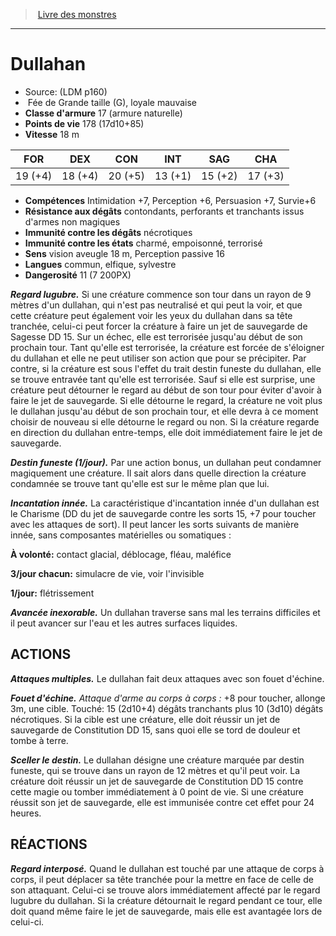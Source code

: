 ﻿> [Livre des monstres](tome_of_beasts.md)

---

# Dullahan

- Source: (LDM p160)
-  Fée de Grande taille (G), loyale mauvaise
- **Classe d'armure** 17 (armure naturelle)
- **Points de vie** 178 (17d10+85)
- **Vitesse** 18 m

|FOR|DEX|CON|INT|SAG|CHA|
|---|---|---|---|---|---|
|19 (+4)|18 (+4)|20 (+5)|13 (+1)|15 (+2)|17 (+3)|

- **Compétences** Intimidation +7, Perception +6, Persuasion +7, Survie+6
- **Résistance aux dégâts** contondants, perforants et tranchants issus d'armes non magiques
- **Immunité contre les dégâts** nécrotiques
- **Immunité contre les états** charmé, empoisonné, terrorisé
- **Sens** vision aveugle 18 m, Perception passive 16
- **Langues** commun, elfique, sylvestre
- **Dangerosité** 11 (7 200PX)

**_Regard lugubre._** Si une créature commence son tour dans un rayon de 9 mètres d'un dullahan, qui n'est pas neutralisé et qui peut la voir, et que cette créature peut également voir les yeux du dullahan dans sa tête tranchée, celui-ci peut forcer la créature à faire un jet de sauvegarde de Sagesse DD 15. Sur un échec, elle est terrorisée jusqu'au début de son prochain tour. Tant qu'elle est terrorisée, la créature est forcée de s'éloigner du dullahan et elle ne peut utiliser son action que pour se précipiter. Par contre, si la créature est sous l'effet du trait destin funeste du dullahan, elle se trouve entravée tant qu'elle est terrorisée. Sauf si elle est surprise, une créature peut détourner le regard au début de son tour pour éviter d'avoir à faire le jet de sauvegarde. Si elle détourne le regard, la créature ne voit plus le dullahan jusqu'au début de son prochain tour, et elle devra à ce moment choisir de nouveau si elle détourne le regard ou non. Si la créature regarde en direction du dullahan entre-temps, elle doit immédiatement faire le jet de sauvegarde.

**_Destin funeste (1/jour)._** Par une action bonus, un dullahan peut condamner magiquement une créature. Il sait alors dans quelle direction la créature condamnée se trouve tant qu'elle est sur le même plan que lui.

**_Incantation innée._** La caractéristique d'incantation innée d'un dullahan est le Charisme (DD du jet de sauvegarde contre les sorts 15, +7 pour toucher avec les attaques de sort). Il peut lancer les sorts suivants de manière innée, sans composantes matérielles ou somatiques :

**À volonté:** contact glacial, déblocage, fléau, maléfice

**3/jour chacun:** simulacre de vie, voir l'invisible

**1/jour:** flétrissement

**_Avancée inexorable._** Un dullahan traverse sans mal les terrains difficiles et il peut avancer sur l'eau et les autres surfaces liquides.

## ACTIONS

**_Attaques multiples._** Le dullahan fait deux attaques avec son fouet d'échine.

**_Fouet d'échine._** _Attaque d'arme au corps à corps :_ +8 pour toucher, allonge 3m, une cible. Touché: 15 (2d10+4) dégâts tranchants plus 10 (3d10) dégâts nécrotiques. Si la cible est une créature, elle doit réussir un jet de sauvegarde de Constitution DD 15, sans quoi elle se tord de douleur et tombe à terre.

**_Sceller le destin._** Le dullahan désigne une créature marquée par destin funeste, qui se trouve dans un rayon de 12 mètres et qu'il peut voir. La créature doit réussir un jet de sauvegarde de Constitution DD 15 contre cette magie ou tomber immédiatement à 0 point de vie. Si une créature réussit son jet de sauvegarde, elle est immunisée contre cet effet pour 24 heures.

## RÉACTIONS

**_Regard interposé._** Quand le dullahan est touché par une attaque de corps à corps, il peut déplacer sa tête tranchée pour la mettre en face de celle de son attaquant. Celui-ci se trouve alors immédiatement affecté par le regard lugubre du dullahan. Si la créature détournait le regard pendant ce tour, elle doit quand même faire le jet de sauvegarde, mais elle est avantagée lors de celui-ci.

